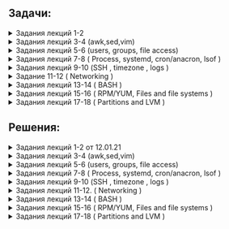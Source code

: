 ## Задачи:

 <details><summary>  Задания лекций 1-2  </summary>
  
  0. установить вторую ВМ с доступом только до первой ВМ.
  Все команды выполняются от имени созданного во время инсталляции пользователя (не root).
  
  1. Внутри директории /usr/share/man (хранилище встроенной документации) находятся каталоги, разбитые по секциям разделов помощи (man1, man2, man3) и по языкам (es, fr, ru).
Используя команду ls, необходимо вывести на экран все файлы, которые расположены в секционных директориях ы и содержат слово "config" в имени. Одним вызовом ls найти все файлы, содержащие слово "system" в каталогах /usr/share/man/man1 и /usr/share/man/man7
  
  2. Самостоятельно изучить команду find, предназначенную для поиска файлов/папок по заданным условиям (man find, find --help).
Найти в директории /usr/share/man все файлы, которые содержат слово "help" в имени, найти там же все файлы, имя которых начинается на "conf".
Какие действия мы можем выполнить с файлами, найденными командой find (не запуская других команд)? Приведите любой пример с комментарием.
  
  3. При помощи команд head и tail, выведите последние 2 строки файла /etc/fstab и первые 7 строк файла /etc/yum.conf
Что произойдёт, если мы запросим больше строк, чем есть в файле? Попробуйте выполнить это на примере, используя команду wc (word cound) для подсчёта количества строк в файле.
  
  4. Создайте в домашней директории файлы file_name1.md, file_name2.md и file_name3.md. Используя {}, переименуйте:
file_name1.md в file_name1.textdoc
file_name2.md в file_name2
file_name3.md в file_name3.md.latest
file_name1.textdoc в file_name1.txt
  
  5. Перейдите в директорию /mnt. Напишите как можно больше различных вариантов команды cd, с помощью которых вы можете вернуться обратно в домашнюю директорию вашего пользователя. Различные относительные пути также считаются разными вариантами.
  
  6. Создайте одной командой в домашней директории 3 папки new, in-process, processed. При этом in-process должна содержать в себе еще 3 папки tread0, tread1, tread2.
Далее создайте 100 файлов формата data[[:digit:]][[:digit:]] в папке new
Скопируйте 34 файла в tread0 и по 33 в tread1 и tread2 соответственно. Выведете содержимое каталога in-process одной командой
После этого переместите все файлы из каталогов tread в processed одной командой. Выведете содержимое каталога in-process и processed опять же одной командой
Сравните количество файлов в каталогах new и processed при помощи изученных ранее команд, если они равны удалите файлы из new
** Сравнение количества и удаление сделано при помощи условия

  7. Получить разворачивание фигурных скобок для выражения. Согласно стандартному поведению bash, стандартного для CentOS 7, скобки в приведённом ниже выражении развёрнуты не будут. Необходимо найти способ получить ожидаемый вывод.
a=1; b=3
echo file{$a..$b}
Необходимо предоставить модицицированную команду, результатом которой является следующий вывод: 
file1 file2 file3


</details>
 <details><summary>  Задания лекций 3-4 (awk,sed,vim) </summary>


 You have log file 'access.log'. It is simple apache log. Format is remote-IP - - [DATE] "method query protocol" status-code send-bytes-from-server "from-where-did-user-came" "user agent" "x-forwarded-for-header"
Sample can be downloaded from 

http://www.almhuette-raith.at/apache-log/access.log    (~650 Mb)



Awk
* What is the most frequent browser (user agent)?
* Show number of requests per month for ip 193.106.31.130 (for example: Sep 2016 - 100500 reqs, Oct 2016 - 0 reqs, Nov 2016 - 2 reqs...)
* Show total amount of data which server has provided for each unique ip (i.e. 100500 bytes for 1.2.3.4; 9001 bytes for 5.4.3.2 and so on)


Sed
* Change all user agents to "lynx"
* Masquerade all ip addresses. For example, 1.2.3.4 becomes "ip1", 3.4.5.6 becomse "ip2" and so on. Rewrite file.
Extra (*)

• Show list of unique ips, who made more then 50 requests to the same url within 10 minutes (for example too many requests to "/")

Learn vim:

   vimtutor / vimtutor ru (in your linux terminal with vim installed)
   
   http://www.vimgenius.com/
   
   https://vimvalley.com/vim-movement-speed-challenge/
   
Vim videos


   https://www.youtube.com/watch?v=aHm36-na4-4
   
   https://www.youtube.com/watch?v=XA2WjJbmmoM
   https://github.com/outragee/epam-learning/blob/main/homework.md
   https://www.youtube.com/watch?v=_NUO4JEtkDw
   
   https://www.youtube.com/watch?v=NzD2UdQl5Gc
   
   https://www.youtube.com/watch?v=5r6yzFEXajQ
   
 
 </details>

 <details><summary> Задания лекций 5-6 (users, groups, file access) </summary>
 
 Task 1: Users and groups

Используйте команды: groupadd, useradd, passwd, chage и другие.
Создайте группу sales с GID 4000 и пользователей bob, alice, eve c основной группой sales. 
Измените пользователям пароли.
Все новые аккаунты должны обязательно менять свои пароли каждый 30 дней.
Новые аккаунты группы sales должны истечь по окончанию 90 дней срока, а bob должен изменять его пароль каждые 15 дней.

Дополнительно:
Заставьте пользователей сменить пароль после первого логина.

Предварительный шаг:
Исследуйте файл /etc/login.defs.
Исследуйте, как работает команда date и как её использовать совместно с chage.



Task 2: Controlling access to files with Linux file system permissions

Используйте команды: su, mkdir, chown, chmod и другие.
Создайте трёх пользователей glen, antony, lesly.
У вас должна быть директория /home/students, где эти три пользователя могут работать совместно с файлами.
Должен быть возможен только пользовательский и групповой доступ, создание и удаление файлов в /home/students. 
Файлы, созданные в этой директории, должны автоматически присваиваться группе студентов students.

Предварительный шаг:
Исследуйте, для чего нужны файлы .bashrc и .profile.



Task3: ACL

Детективное агентство Бейкер Стрит создает коллекцию совместного доступа для хранения файлов дел, в которых члены группы bakerstreet будут иметь права на чтение и запись.
Ведущий детектив, Шерлок Холмс, решил, что члены группы scotlandyard также должны иметь возможность читать и писать в общую директорию. Тем не менее, Холмс считает, что инспектор Джонс является достаточно растерянным, и поэтому он должен иметь доступ только для чтения. 
Миссис Хадсон только начала осваивать Linux и смогла создать общую директорию и скопировать туда несколько файлов. Но сейчас время чаепития, и она попросила вас закончить работу.

Ваша задача - завершить настройку директории общего доступа. 
Директория и всё её содержимое должно принадлежать группе bakerstreet, при этом файлы должны обновляться для чтения и записи для владельца и группы (bakerstreet). У других пользователей не должно быть никаких разрешений. 
Вам также необходимо предоставить доступы на чтение и запись для группы scotlandyard, за исключением Jones, который может только читать документы.
Убедитесь, что ваша настройка применима к существующим и будущим файлам. После установки всех разрешений в директории проверьте от каждого пользователя все его возможные доступы.

Используйте команды: touch, mkdir, chgrp, chmod, getfacl, setfacl и другие. 
Создайте общую директорию /shares/cases.
Создайте группу bakerstreet с пользователями holmes, watson.
Создайте группу scotlandyard с пользователями lestrade, gregson, jones.
Задайте всем пользователям безопасные пароли.

Предварительный шаг:
От суперпользователя создайте папку /share/cases и создайте внутри 2 файла murders.txt и moriarty.txt.
 
 </details>
 
 
 <details><summary>  Задания лекций 7-8 ( Process, systemd, cron/anacron, lsof ) </summary>
 
 Processes

1. Run a sleep command three times at different intervals
2. Send a SIGSTOP signal to all of them in three different ways.
3. Check their statuses with a job command
4. Terminate one of them. (Any)
5. To other send a SIGCONT in two different ways.
6. Kill one by PID and the second one by job ID

systemd
1. Write two daemons: one should be a simple daemon and do sleep 10 after a start and then do echo 1 > /tmp/homework, the second one should be oneshot and do echo 2 > /tmp/homework without any sleep
2. Make the second depended on the first one (should start only after the first)
3. Write a timer for the second one and configure it to run on 01.01.2019 at 00:00
4. Start all daemons and timer, check their statuses, timer list and /tmp/homework
5. Stop all daemons and timer

cron/anacron
1. Create an anacron job which executes a script with echo Hello > /opt/hello and runs every 2 days
2. Create a cron job which executes the same command (will be better to create a script for this) and runs it in 1 minute after system boot.
3. Restart your virtual machine and check previous job proper execution
-----

lsof
1. Run a sleep command, redirect stdout and stderr into two different files (both of them will be empty).
2. Find with the lsof command which files this process uses, also find out where it gets stdout from.
3. List all ESTABLISHED TCP connections ONLY with lsof

 </details>
 
 <details><summary>  Задания лекций 9-10 (SSH , timezone , logs )  </summary>
 
 
 **Task 1:**
 
 
 *As a result of each point, you should provide a corresponding command.localhost - your CentOS VM running in VirtualBoxremotehost - 40.68.74.188 (public IP)webserver - 10.0.0.5 (private IP)1.1. SSH to remotehost using username and password provided to you in Slack. Logout from remotehost.*
 
  1.2. Generate new SSH key-pair on your localhost with name "hw-5" (keys should becreated in ~/.ssh folder).
  
  1.3. Set up key-based authentication, so that you can SSH to  remotehost  withoutpassword.
  
  1.4. SSH to remotehost without password. Log out from remotehost.
  
  1.5. Create SSH config file, so that you can SSH to remotehost simply running`sshremotehost` command. As a result, provide output of command`cat ~/.ssh/config`.
  
  1.6. Using command line utility (curl or telnet) verify that there are some webserverrunning on port 80 of webserver.  Notice that webserver has a private network IP, soyou can access it only from the same network (when you are on remotehost that runsin the same private network). Log out from remotehost.
  
  1.7. Using SSH setup port forwarding, so that you can reach  webserver from yourlocalhost (choose any free local port you like).
  
  1.8 Like in 1.6, but on localhost using command line utility verify that localhost andport you have specified act like webserver, returning same result as in 1.6.
  
  1.9 (*) Open webserver webpage in browser of your Host machine of VirtualBox(Windows, or Mac, or whatever else you use). You may need to setup port forwardingin settings of VirtualBox.
 
 
 
**Task 2:**

*Following tasks should be executed on your localhost as you will need root privileges*

  2.1.Imagine your localhost has been relocated to Havana. Change the time zone onthe localhost to Havana and verify the time zone has been changed properly (may bemultiple commands).
  
  2.2. Find all systemd journal messages on localhost, that were recorded in the last 50minutes and originate from a system service started with user id 81 (single command).
  
  2.3. Configure  rsyslogd  by adding  a  rule  to  the  newly created  configuration   file/etc/rsyslog.d/auth-errors.conf to log all security and authentication messages with thepriority alert and higher to the  /var/log/auth-errors file. Test the newly added logdirective with the logger command (multiple commands).
 
 </details>
 
 
 <details><summary> Задание 11-12 ( Networking )  </summary>
 
**1.** С помощью утилиты nmcli добавте второй ip адрес сетевому интерфейсу enp0s3 (или тому, который является "основным" для вашей машины):
  
   1.1 IP Адрес должен быть назначен из пула немаршрутизируемых в Интернете пулов (aka серых IP)
   
   1.2 Адрес НЕ должен принадлежать пулу адресов, который уже назначен какому-либо из интерфейсов
   
   1.3 В подсети нового адреса должно быть как можно меньше адресов (broadcast и network адрес назначать интерфейсу нельзя)
   
   1.4 перезагрузите машину, убедитесь что оба интерфейса имеет оба адреса (вы должны мочь подключиться по ssh к новому ip адресу)
   

**2.** Новый IP адрес должен "резолвиться" в "private" DNS запись, а hostname вашей машины должен быть таким же, как у ближайшей галактики к нашей Солнечной системе (ну или выберете обычное скучное имя). Продемонстрируйте результаты с помощью  одной из утилит (dig, nslookup, host)


**3.** tcpdump и веселье:

   3.1 Подключаетесь по ssh ко второму интерфейсу машины, логинетесь.
   
   3.2 В одной сессии запускаете tcpdum, в другой сессии пытаетесь получить используя любой http клиент контент страницы по адресу: example.com
   
   3.2* Получите контент страницы с помощтью telnet
   
   3.3 В полученном выводе, найдите содержимое страницы и все HTTP заголовки.
   
   3.4 tcpdump команда должна быть максимально "узконаправленная", то есть, в выводе должно быть минимум трафика, не относящегося к цели задания.
  
**4.** Найдите номер порта, на котором запущен SSH сервер на хосте: 79.134.223.227 + все открытые порты.

***5.***
   Для выполнения этого задания вы должны получить доступ на хост с адресом: 45.88.76.32.
   
   Для этого вам необходимо передать открытую часть ключа преподавателю и после подтверждения подключиться по ssh к хосту.
   
   Цель задания: вам нужно найти сообщение в icmp трафике, который поступает на этот хост 42.88.76.32.   
   
   Предоставте сообщнеие в читаемом варианте и предоставте команду которой вы пользовались чтобы прочесть это сообщение. 
   
   Подсказка: вам доступен tcpdump (/usr/sbin/tcpdump) на хосте.
 
 
 </details>

 <details><summary>  Задания лекций 13-14 ( BASH )  </summary>

## Bash:
0. All scripts should be ran in debug mode.

1. Find a sum of all running process' PIDs.

2. A lucky number is one whose individual digits add up to 7, in successive additions. For example, 62431 is a lucky number (6 + 2 + 4 + 3 + 1 = 16, 1 + 6 = 7). Find all the lucky numbers between 1000 and 10000.

3. Write a script that takes a list of words (or even phrases) as an arguments. Script should ask a user to write something to stdin until user won't provide one of argument phrases.

example:
```
my_script.sh watermelon lemon apple
Enter my favourite word or phrase:
potato
No, it's not what I want!
Enter my favourite word or phrase:
cat
No, it's not what I want!
apple
Yes, this is my favourite word! Thank you, bye!
```

4. As bash doesn't have any syntax standardisation a lot of bash users develop scripts that make further readers very unhappy. Also, these guys often over engineers such scripts. This is an example of this script. Please analyse a script and try to make it as readable and functional as possible from your sense of beauty.
```
export SUM=0; for f in $(find src -name "*.java");
do export SUM=$(($SUM + $(wc -l $f | awk '{ print $1 }'))); done; echo $SUM
```

5. `stat` command shows when a particular file was accessed. Unfortunately, it can't show who it was. 
As a first step, you should study a Shell Variables section of man bash, enable an unlimited history size and time stamping of command execution.
As a second step*, provide a script that will get list of files as arguments, it should find a user who have last accessed each file and print a line in the following fashion `<filename> <user> <time>` and color it red if file was not just accessed but also modified.
__Note:__ this task is not about the development of an audit tool but about some play with bash. %)

\* Second step of a task may be treated as difficult and is optional

## RegExp:

To play:
https://alf.nu/RegexGolf
https://regexcrossword.com 

1. Stacktraces of JVM languages looks the following way:
```
	Caused by: org.apache.thrift.transport.TTransportException
	at org.apache.thrift.transport.TIOStreamTransport.read(TIOStreamTransport.java:132)
	at org.apache.thrift.transport.TTransport.readAll(TTransport.java:86)
	at org.apache.thrift.transport.TSaslTransport.receiveSaslMessage(TSaslTransport.java:178)
	at org.apache.thrift.transport.TSaslTransport.open(TSaslTransport.java:305)
	at org.apache.thrift.transport.TSaslClientTransport.open(TSaslClientTransport.java:37)
	at com.cloudera.hivecommon.api.HiveServer2ClientFactory.createTransport(Unknown Source)
	at com.cloudera.hivecommon.api.HiveServer2ClientFactory.createClient(Unknown Source)
	at com.cloudera.hivecommon.core.HiveJDBCCommonConnection.establishConnection(Unknown Source)
	at com.cloudera.impala.core.ImpalaJDBCConnection.establishConnection(Unknown Source)
	at com.cloudera.jdbc.core.LoginTimeoutConnection.connect(Unknown Source)
	at com.cloudera.jdbc.common.BaseConnectionFactory.doConnect(Unknown Source)
	at com.cloudera.jdbc.common.AbstractDriver.connect(Unknown Source)
	at org.apache.commons.dbcp2.DriverConnectionFactory.createConnection(DriverConnectionFactory.java:55)
	at org.apache.commons.dbcp2.PoolableConnectionFactory.makeObject(PoolableConnectionFactory.java:355)
	at org.apache.commons.dbcp2.BasicDataSource.validateConnectionFactory(BasicDataSource.java:115)
	at org.apache.commons.dbcp2.BasicDataSource.createPoolableConnectionFactory(BasicDataSource.java:665)
	at org.apache.commons.dbcp2.BasicDataSource.createDataSource(BasicDataSource.java:544)
	at org.apache.commons.dbcp2.BasicDataSource.getConnection(BasicDataSource.java:753)
	at org.apache.commons.dbutils.AbstractQueryRunner.prepareConnection(AbstractQueryRunner.java:319)
	at org.apache.commons.dbutils.QueryRunner.query(QueryRunner.java:345)
	at com.blah.nbs.validation.util.client.sql.AbstractSqlClient.lambda$executeQuery$0(AbstractSqlClient.java:55)
	at com.machinezoo.noexception.CheckedExceptionHandler$CheckedFunction.apply(CheckedExceptionHandler.java:723)
	at com.blah.nbs.validation.util.client.sql.AbstractSqlClient.lambda$executeSql$2(AbstractSqlClient.java:71)
	at java.util.concurrent.FutureTask.run(FutureTask.java:266)
	at java.util.concurrent.ThreadPoolExecutor.runWorker(ThreadPoolExecutor.java:1149)
	at java.util.concurrent.ThreadPoolExecutor$Worker.run(ThreadPoolExecutor.java:624)
	at java.lang.Thread.run(Thread.java:748)
```
1. Write a sed one-liner that will show stack traces lines in the following fashion:
```
You have a problem with entity org.apache.hadoop.fs.FileSystem$Cache.getInternal! You can find more info about it in file FileSystem.java at line 2703. This file is written on java.
```
2. Write a RegEx that validates entries under `/etc/passwd`.

3. \* (just if you're very interested :)). Write a RegEx that will validate URI: https://en.wikipedia.org/wiki/Uniform_Resource_Identifier
  </details>
 
 <details><summary>  Задания лекций 15-16 ( RPM/YUM, Files and file systems )  </summary>

task1:
	
	- Подключить репозиторий docker community edition
	- Установить docker-ce версии 19.03.14
	- Убедиться, что установлена нужная версия
	- Обновить docker-ce до последней версии
	- Вывести список последних операций yum
	- Вывести полную информацию об установленном ранее пакете
	- Удалить docker-ce

Task2:

	- Переместить mlocate.db в новое место
	- Создать новый файл file_task16.txt с любым содержанием и добавить информацию о нём в новый mlocate.db
	- Найти файл file_task16.txt через locate и вывести его содержимое на экран (без явного указания полного пути к файлу)
	- Создать хардлинк на file_task16.txt, назвать его file_task16_hard.txt
	- Внести любые изменения в file_task16.txt
	- Удалить file_task16.txt
	- Вывести на экран file_task16_hard.txt, убедиться, что в нём отражены изменения
	* Создать именованный пайп pipe01
	  В первом терминале запустить считывание с pipe01 (любым способом, можно перечислить несколько)
	  Создать софтлинк на пайп, назвать его pipe01-s
	  Во втором терминале отправить в pipe01-s данные (любым способом, можно перечислить несколько)
	  Убедиться, что данные были считаны первым терминалом
	  # mkfifo
	** Сделать то же самое, используя файл Unix socket (подсказка: используйте пакеты netcat и socat)
 </details>

<details><summary>  Задания лекций 17-18 ( Partitions and LVM )  </summary>

	1. Imagine you was asked to add new partition to your host for backup purposes. To simulate appearance of new physical disk in your server, please create new disk in Virtual Box (5 GB) and attach it to your virtual machine.
	Also imagine your system started experiencing RAM leak in one of the applications, thus while developers try to debug and fix it, you need to mitigate OutOfMemory errors; you will do it by adding some swap space.
	/dev/sdc - 5GB disk, that you just attached to the VM (in your case it may appear as /dev/sdb, /dev/sdc or other, it doesn't matter)
	1.1. Create a 2GB   !!! GPT !!!   partition on /dev/sdc of type "Linux filesystem" (means all the following partitions created in the following steps on /dev/sdc will be GPT as well)
	1.2. Create a 512MB partition on /dev/sdc of type "Linux swap"
	1.3. Format the 2GB partition with an XFS file system
	1.4. Initialize 512MB partition as swap space
	1.5. Configure the newly created XFS file system to persistently mount at /backup
	1.6. Configure the newly created swap space to be enabled at boot
	1.7. Reboot your host and verify that /dev/sdc1 is mounted at /backup and that your swap partition  (/dev/sdc2) is enabled

	2. LVM. Imagine you're running out of space on your root device. As we found out during the lesson default CentOS installation should already have LVM, means you can easily extend size of your root device. So what are you waiting for? Just do it!
	2.1. Create 2GB partition on /dev/sdc of type "Linux LVM"
	2.2. Initialize the partition as a physical volume (PV)
	2.3. Extend the volume group (VG) of your root device using your newly created PV
	2.4. Extend your root logical volume (LV) by 1GB, leaving other 1GB unassigned
	2.5. Check current disk space usage of your root device
	2.6. Extend your root device filesystem to be able to use additional free space of root LV
	2.7. Verify that after reboot your root device is still 1GB bigger than at 2.5.
	
</details>

## Решения:
 
 <details><summary> Задания лекций 1-2 от 12.01.21 </summary>

 
 
 <details><summary> # 0.  </summary>
 
 
 
  Для начала создадим 2 виртуальные машины используя vitrualbox gui, в моем случае это Centos1 и Centos2 . 
  Имена пользователей аналогичны.
  
  В настройках виртуальных машин в virtualbox:
  
  У Centos1 установим 2 адаптера сети (bridge и internal network) - эта машина будет иметь доступ куда угодно, зададим второму адаптеру (internal network) имя сети "lan".
 
 Для второй машины будем использовать только 1 адаптер (internal network) ,аналогично 1ой , зададим имя сети "lan".

  После загрузки виртуальных машин зайдем на них , указав логин и пароль от соответствующей машины.
  Убедимся что наши сетевые интерфейсы доступны, выполним команду: 
  
  `ip a` .
  
  Следующий пункт. На каждой машине для интерфейса (internal network) отключим DHCP, настроим статический ip, укажем DNS, маску подсети , шлюз по-умолчанию.
  
  Для этого перейдем в директорию :
  
  `cd /etc/sysconfig/network-scripts`  
  
  С помощью редактора Vi отредактируем файл нужного нам интерфейса (в моем случае это enp0s3 и enp0s8):
  
  centos1:
  
  `sudo vi  ifcfg-enp0s3` .
  
  centos2:
  
  `sudo vi  ifcfg-enp0s8` .
  
  Редактируем строки: 

    BOOTPROTO	с dhcp на none
    DNS1	указажем dns сервер
    IPADDR0	настроим статический ip адрес
    PREFIX0	указажем маску подсети
    GATEWAY0 настроим шлюз по-умолчанию
  
  В итоге получим примерно такой вид файлов.
  
  Centos1:
  
   ![alt][logo]

[logo]:  https://github.com/outragee/epam-learning/blob/main/pics/centos1_networksetup.png "centos1"


  Centos2:
  
   ![centos2][logo2]
   
[logo2]: https://github.com/outragee/epam-learning/blob/main/pics/centos2_networksetups.png "centos2"


  Перезапустим службу сети на каждой из машин выполнив команду:

  `sudo systemctl restart network` .
  
  Теперь проверим что сетевые протоколы изменили свои настройки , а заодно попробуем попинговать одну машину на другую и попробуем кинуть ssh.
  Выполним следующие команды:
  
  `ip a` #проверим статус сетевых интерфейсов. 
  
  `ping 192.168.100.13`#Из centos2  или `ping 192.168.100.14` #из Centos1.
  
  `ssh 192.168.100.13` #для centos2 .14 ,соответственно.
  
  
  Вывод терминалов:
  
  centos2:
  
  ![out2][logo3]

[logo3]: https://github.com/outragee/epam-learning/blob/main/pics/centos2_allnetworks%2Bping.png "centos2"

  centos1:
  
  ![out3][logo4]

[logo4]: https://github.com/outragee/epam-learning/blob/main/pics/centos1_allnetworks%2Bping.png "centos1"

</details>



<details><summary> # 1.  </summary>

Для того ,чтобы найти все файлы содержащие "config" в имени ,в директории /usr/share/man ,включая поддиректории выполним команду ls ,совместно с пайплайном и командой grep. 

`ls /usr/share/man -a -R | grep config`

Где ls  - list директории, -а  - показать все файлы и директории,включаяя скрытые , -R -рекурсивно (все вложения) , | - пайплайн (конвеер ,передаст вывод комманды ls команде grep ) , grep -утилита коммандной строки,с помощью которой мы будем искать необходимые нам данные.

Вывод терминала:

 ![out4][logo5]

[logo5]: https://github.com/outragee/epam-learning/blob/main/pics/1lsconfig.png "ls+grep"  


Теперь мы одним вызовом ls найдем все файлы, содержащие слово "system" в каталогах /usr/share/man/man1 и /usr/share/man/man7
Для этого мы перечислим директории , лист которых будем производить и по аналогии выше - выполним grep слова system.

Вывод терминала:

![out5][logo6]

[logo6]: https://github.com/outragee/epam-learning/blob/main/pics/1systemgrep.png "ls++grep"  


</details>

<details><summary> # 2.  </summary>
 
Найдем в директории /usr/share/man все файлы, которые содержат слово "help" в имени,для этого используем команду:


`find /usr/share/man -iname "*help*"`


Найдем там же все файлы, имя которых начинается на "conf". Выполнив:


`find /usr/share/man -iname "conf*"`


Какие действия мы можем выполнить с файлами, найденными командой find (не запуская других команд)? Приведите любой пример с комментарием.
 
 
 
![out6][logo7]

[logo7]:  https://github.com/outragee/epam-learning/blob/main/pics/find.png "find"
 
Команда find очень обширна, кроме того ,можно использовать ее в связке с командой grep , что расширит и утончит поиск. Также ,для работы с найденными файлами мы можем использовать опцию -exec к примеру найдем как и выше вайлы ,где есть слово help и скопируем эти файлы в /home/centos1/test/ добавив им расширение .done :

`find . /usr/share/man -name '*help*' \-execdir cp {} /home/centos1/test/{}.done \;`

Вывод:

![out7][logo8]

[logo8]:  https://github.com/outragee/epam-learning/blob/main/pics/find-exec.png "find + exec"

По сути ,опция exec предоставляет очень обширные возможности для работы с файлами. Такие как- удаление,перемещение,изменение прав, использование bash - скрипта и другое.

 </details>

 <details><summary>  # 3. </summary>
 
  head и tail представлены 1ой командой,чтобы не делать 2 скрина.

![out8][logo9]

[logo9]: https://github.com/outragee/epam-learning/blob/main/pics/head%26tail.png "head&tail"


Если мы запросим больше строк,чем имеет файл,то head выдаст все те,что имеются и прекратит работу.

![out9][logo10]

[logo10]: https://github.com/outragee/epam-learning/blob/main/pics/wc%2Bheadmore.png "head more than file have"

  </details>
 
  <details><summary>  # 4. </summary>
 
![out10][logo11]

[logo11]: https://github.com/outragee/epam-learning/blob/main/pics/touchfiles.png "touch 1..3"

переименовывать файлы будем командой mv , хотя можно установить и rename :

    :~/test$ mv file_name1.md file_name1.textdoc
    :~/test$ mv file_name2.md file_name2
    :~/test$ mv file_name3.md  file_name3.md.latest
    :~/test$ mv file_name1.textdoc file_name1.txt

  </details>
 
 
  <details><summary>  # 5. </summary>
 
![out11][logo12]

[logo12]: https://github.com/outragee/epam-learning/blob/main/pics/cd.png "cd"

  </details>


  <details><summary>  # 6. </summary>
 
 Создаем директории, заодно перейдем в директорию new:
 
 `mkdir -p /home/outragee/epam-learning/{new,processed} /home/outragee/epam-learning/in-process/{tread0,tread1,tread2} && cd /home/outragee/epam-learning/new/`
 
 
 Создадим 100 файлов в директории, поскольку директория new/ текущая то:
 
 
 `touch /home/outragee/epam-learning/new/data{00..99}`
 
 
 Скопируем файлы в директории tread{0..2}/ :
 
 `cp /home/outragee/epam-learning/new/data{00..33} /home/outragee/epam-learning/in-process/tread0 & cp data{34..67} /home/outragee/epam-learning/in-process/tread1 & cp data{68..99} /home/outragee/epam-learning/in-process/tread2`

 
 Выведем содержимое каталога in-process:
 
 `ls -R /home/outragee/epam-learning/in-process/`
 
 
 Переместим файлы :
 
 
 `mv /home/outragee/epam-learning/in-process/tread{0..2}/* /home/outragee/epam-learning/processed/`
 
 
 Выведем содержимое каталога in-process и processed одной командой:
 
 
 `ls -a -R /home/outragee/epam-learning/in-process/ /home/outragee/epam-learning/processed/`
 
 
 Сравним количество файлов в каталогах new и processed , если они равны удалим файлы из new . Сравнение количества и удаление сделано при помощи условия того, что команда diff -q вернет нам 0 :
 
    if [ "$DIFF -q new/ processed/" != "0" ] ; then rm -r /home/outragee/epam-learning/new/* ; fi



![out13][logo14]

[logo14]: https://github.com/outragee/epam-learning/blob/main/pics/6full.png "full"

</details>

<details><summary>  # 7. </summary>


Для выполнения этого задания будем использовать цикл for в связке с коммандой seq (seq - это генератор чисел) .
Зададим переменные а=1 , b=3 , x=file . используем структуру цикла для каждой итерации генератора seq (который ограничен у нас переменными a=1 и b=3 эхо будет выводить в одной строке значение переменной x(file) и число, генерируемое seq . -n укажет echo вывод в одну строку. :


    a=1; b=3 ; x="file" ; for i in `seq  $a  $b `; do  echo -n  "$x $i "; done
    

![out12][logo13]

[logo13]: https://github.com/outragee/epam-learning/blob/main/pics/generation%20and%20for%20cycle.png "cycle_generation"


 </details>
 </details>









 <details><summary>  Задания лекций 3-4 (awk,sed,vim) </summary>
 
 <details><summary> AWK </summary>
 
 Чтобы узнать какой браузер чаще всего использовался будем считать повторы в столбце `$12` :
  
  
  `awk '{if (count [$ 12] ++ >= max) max = count [$ 12]} END {for (i in count) if (max == count [i]) print i, count [i]}' /home/outragee/epam/epam-learning/access.log `
  
 
 
    outragee@outragee-X220:~$ awk '{if (count [$ 12] ++ >= max) max = count [$ 12]} END {for (i in count) if (max == count [i]) print i, count [i]}' /home/outragee/epam/epam-learning/access.log 
    "Mozilla/4.0 43164

 
 
 Для поиска количества запросов от адреса ,необходимо задать условие с адресом в `$1` ,а так-же искомый месяц в `$4`.
 
 
 `awk  '  { if (($1 == "193.106.31.130") && (  $4 ~ "Dec" ))   print  "Dec count is:"count++ } ' access.log  | tail -1`
 
 
 
    outragee@outragee-X220:~/epam/epam-learning$ awk  '  { if (($1 == "193.106.31.130") && (  $4 ~ "Dec" ))   print  "Dec count is:"count++ } ' access.log  | tail -1
    Dec count is:10290
    awk  '  { if (($1 == "193.106.31.130") && (  $4 ~ "Jan" ))   print  "Jan count is:"count++ } ' access.log  | tail -1
    Jan count is:32378

 
 </details>
 
 <details><summary> SED </summary>
 
 Переименуем все агенты в Lynx. Мы знаем что в столбце 12 у нас находятся данные о пользовательских браузерах. Свяжем выбор по столбцу AWK и Sed:
 
 
    outragee@outragee-X220:~/epam/learning$ awk ' {print $12}' access.log | sed '/^"/c Lynx '   | head

    Lynx 
    Lynx 
    Lynx 
    Lynx 
    Lynx 
    Lynx 
    Lynx 
    Lynx 
    Lynx 
 Если в итоге мы хотим сохранить результат в файл то :
 
 `outragee@outragee-X220:~/epam/learning$ awk ' {print $12}' access.log | sed 's/^"/c Lynx /w output'  access.new`
 
 

 </details>
 </details>
 
 <details><summary>  Задания лекций 5-6 (users, groups, file access) </summary>

 

 <details><summary> TASK 1  </summary>



Заранее отредактируем файл /etc/login.defs .
изменим длительность действия пароля на 30 дней.


     PASS_MAX_DAYS 30


Создадим группу " sales " и присвоим ей GID 4000. 


`sudo groupadd -g 4000 sales`


Теперь создадим пользователей bob,alice,eve и обозначим группу sales как основную для них ,а так-же ограничим время существования аккаунтов до 90 дней.


`sudo useradd -g 4000 -e $(date -d "90 days" "+%Y-%m-%d") bob`

`sudo useradd -g 4000 -e $(date -d "90 days" "+%Y-%m-%d") alice`

`sudo useradd -g 4000 -e $(date -d "90 days" "+%Y-%m-%d") eve`


Зададим пароли пользователям и укажем длительность действия пароля,а так-же заставим их сразу поменять пароль, указав -n=1 .



`sudo passwd -n 1 -w 3 -x 30 bob`


`sudo passwd -n 1 -w 3 -x 30 alice`


`sudo passwd -n 1 -w 3 -x 30 eve`



Изменим срок действия пароля у пользователя bob. 


`sudo chage -M 15 bob`



</details>
 
  
 <details><summary> TASK 2 </summary>


Создадим группу students :


`sudo groupadd -g 1000 students`



Создадим 3х пользователей glen, antony, lesly добавим их в группу students.


`sudo useradd -g 1000 -e $(date -d "90 days" "+%Y-%m-%d") glen`


`sudo useradd -g 1000 -e $(date -d "90 days" "+%Y-%m-%d") antony`


`sudo useradd -g 1000 -e $(date -d "90 days" "+%Y-%m-%d") lesly`



Создадим директорию  /home/students :


`sudo mkdir /home/students `


Зайдем в директорию /home/students:

`cd /home/students`

Присвоим все файлы рекурсивно в директории /home/students группе students:


`sudo chown -R :students *`



Изменим права у директориии разрешим все владельцу и группе:



`sudo chmod -r ug+rwx /home/students`


Изменим права у директории, запретим всем остальным какие либо действия с директорией :


`sudo chmod o-rwx /home/students `



 </details>
 
 <details><summary> TASK 3 </summary>



Создадим общую директорию и файлы в ней.


`sudo mkdir /share/cases`


`touch murders.txt moriarty.txt`


Создадим 2 группы bakerstreet , scotlandyard:


`sudo groupadd -g 2000 bakerstreet`


`sudo groupadd -g 3000 scotlandyard`


Создадим пользователей holmes,watson,lestrade,gregson,jones :
 

`sudo useradd -g 2000 holmes`


`sudo useradd -g 2000 watson`


`sudo useradd -g 3000 lestrade`


`sudo useradd -g 3000 gregson`


`sudo useradd -g 3000 jones`



Создадим пароли пользователям:


`sudo passwd -n 15 -w 3 -x 30 holmes`

`sudo passwd -n 15 -w 3 -x 30 watson`

`sudo passwd -n 15 -w 3 -x 30 lestrade`

`sudo passwd -n 15 -w 3 -x 30 gregson`

`sudo passwd -n 15 -w 3 -x 30 jones`



Изменим владельца у общей директории :


`cd /share/cases && sudo chown -R :bakerstreet *`



Настроим права директории:


`sudo chmod -r ug+rw /share/cases`


`sudo chmod -r o-rwx /share/cases`


`sudo setfacl -m g:scotlandyard:rw /share/cases`



Дадим маску пользователю jones:


`sudo setfacl -m u:jones:r /share/cases`


 </details>
 </details>
 
 <details><summary>  Задания лекций 7-8 ( Process, systemd, cron/anacron, lsof ) </summary>
 
 <details><summary> Process </summary>
 
 
 Запустим команду sleep с 3мя разными интервалами времени 5 секунд,1 минута,15 секунд. пускай выводит список директории с ожиданием :
 
 `ls -a && sleep 5 && ls -a && sleep 15 && ls -a && sleep 1m`
 
 
 
 
 
Три варианта отправки сигнала SIGSTOP:
 
 
 
При помощи сочетаний клавиш ,в текущем выполняемом задании нажать `CTRL+C` , `CTRL+Z`. 

При помощи команды `kill` с указанием PID процесса и номера сигнала (у SIGSTOP это 17,19,23) (для SIGKILL 9) :

`kill -17 2500`  - остановит процесс с PID 2500 
        
при помощи команды killall (аналогична kill ,но указывается имя процесса ,а не PID):

`killall -19 chromium`





Запустим процесс и переместим в бэкграунд :

`sleep 10m && echo done` CTRL+C

`bg`

Запустим процесс top , а затем остановим его :

`top`

`killall -19 top`

Проверим статус выполнив `jobs -l` : 

       outragee@outragee-X220:~$ jobs -l
       [1]+ 93456 Stopped (signal)        top
       [2]- 95868 Running                 sleep 10m &

Выполним команду `fg` (если джоб больше одной ,то можно испльзовать совместно с %# `fg % #job id` , пошлет сигнал SIGCONT:


`FG` это вернет нам остановленный процесс `top` .


Для передачи сигнала SIGCONT выполним:


`kill -SIGCONT 96456`


Убьем один процесс по PID и по Job ID, для этого опять вызовим листинг `job -l` :

          
          outragee@outragee-X220:~$ jobs -l
          [1]+ 93456 Stopped (signal)        top


Чтобы убить по ID выполним команду  `kill -9 93456`  чтобы убить по job ID выполним  `kill -9 %1`


 </details>
 <details><summary> Systemd </summary>
 Для начала напишем 2 скрипта , 1ый будет выдавать текущую дату , писать что демон запушен в это время и затем уходить в sleep , по завершению sleep отправлять 1 в файл(лог) . Второй демон будет совсем простой , он напишет дату, когда он будет выполнен и отправит 2 в файл(лог). Укажем,что демон 2 и таймер запускаются после сервиса daemon1 . Напишем таймер и зададим ему дату срабатывания.
 
*Daemon 1*:
 
        #!/bin/bash

        #print 
        echo "daemon 2 started at:"

        # start time
        date +"%H:%M:%S"

        # sleep for 10sec
        sleep 10

        # do echo like log file
        echo 1 > /tmp/homework


*Daemon 2*:
        

        #!/bin/bash


        #print 
        echo "daemon 2 oneshoted at:"

        # start time
        date +"%H:%M:%S"

        echo 2 > /tmp/homework


*Unit file daemon 1* :
         
       [Unit]
       Description=daemon 1 unit
       After=network.target

       [Service]
       Type=simple
       PIDFile=/home/outragee/epam/epam-learning/daemon1.pid
       WorkingDirectory=/home/outragee/epam/epam-learning

       User=outragee
       Group=outragee

       OOMScoreAdjust=-100

       ExecStart=/usr/sbin/d1.sh   
       ExecStop=/bin/kill -15 $MAINPID 
       TimeoutSec=300

       [Install]
       WantedBy=multi-user.target 


*Unit file daemon 2* :

      
       [Unit]
       Description=daemon 2 unit
       After=daemon1.service
       Require=daemon1.service
       
       [Service]
       Type=oneshot
       ExecStart=/usr/sbin/d2.sh
       RemainAfterExit=yes
       
       User=outragee
       Group=outragee

       [Install]
       WantedBy=multi-user.target
       

*Timer* :
       
       
       [Unit]
       Description= Timer for daemon2
       After=daemon1.service

       [Timer]
       OnCalendar=2019-01-01

       [Install]
       WantedBy=timers.target

 
 Поместим юнит файлы в директорию `/etc/systemd/system` и изменим права у файлов:
 
 
 `sudo chmod 755 daemon1.service daemon2.service daemon2.timer` 
 
 
 Теперь запустим наших демонов и убедимся что все работает как должно:



![out14][logo15]


[logo15]: https://github.com/outragee/epam-learning/blob/main/pics/status.png "daemon status check"



Посмотрим вывод файла `/tmp/homework`:
        
        
        outragee@outragee-X220:/tmp$ cat /tmp/homework 
        1


 </details>
 
 <details><summary> Cron/anacron </summary> 
 
 **1.** Создадим джобу,которая будет выполнять запуск нашего скрипта. В центос есть таблица `/etc/anacrontab` аналогичная таблице crontab. Зайдем  и создадим в ней задание:
 
 `sudo vim \etc\anacrontab`
 
    # /etc/anacrontab: configuration file for anacron

    # See anacron(8) and anacrontab(5) for details.

    SHELL=/bin/sh
    PATH=/sbin:/bin:/usr/sbin:/usr/bin
    MAILTO=root
    # the maximal random delay added to the base delay of the jobs
    RANDOM_DELAY=45
    # the jobs will be started during the following hours only
    START_HOURS_RANGE=3-22

    #period in days   delay in minutes   job-identifier   command
    1       5       cron.daily              nice run-parts /etc/cron.daily
    7       25      cron.weekly             nice run-parts /etc/cron.weekly
    2       1       cron.every2days         nice run-parts /etc/cron.every2days
    @monthly 45     cron.monthly            nice run-parts /etc/cron.monthly
 
 Теперь создадим директорию `/etc/cron.every2days/` и файл `echosender.sh` :
 
 `sudo vim /etc/cron.every2days/echosender.sh`
 
 И отредактируем его:

 
    #!/bin/bash
    echo "Hello" > /opt/hello

 В завершении ,проверим имеются ли ошибки если вывод пуст,то их нет:
 
 `anacron -T`
 
 **2.**
 Для начала создадим резервную копию имеющегося файла crontab , просто скопировав его и добавив .bak. Затем запишем новое задание :
 
 `crontab -e`
 
 `@reboot sleep 60 && /etc/cron.every2days/echosender.sh`

 
 </details>
 

 <details><summary> Lsof </summary> 
 
 **1.**
 
 `sleep 2m  2>stderr.log 1>stdout.log`
 
 **2.**
 
    
    outragee@outragee-X220:~$ lsof /home/outragee/stdout.log 
    COMMAND   PID     USER   FD   TYPE DEVICE SIZE/OFF    NODE NAME
    sleep   11106 outragee    1w   REG    8,2        0 4198453 /home/outragee/stdout.log
    outragee@outragee-X220:~$ lsof /home/outragee/stderr.log 
    COMMAND   PID     USER   FD   TYPE DEVICE SIZE/OFF    NODE NAME
    sleep   11106 outragee    2w   REG    8,2        0 4198449 /home/outragee/stderr.log

 
 
 **3.**
 
 Для выполнения этого заданя , укажем флаги -ipv4 -ipv6 и tcp ip:
 
 `lsof -a -i4 -i6 -itcp`
 
    outragee@outragee-X220:~$ lsof -a -i4 -i6 -itcp
    COMMAND    PID     USER   FD   TYPE DEVICE SIZE/OFF NODE NAME
    ignition- 2974 outragee    6u  IPv4  46010      0t0  TCP localhost:32000->localhost:31000 (ESTABLISHED)
    java      3092 outragee    4u  IPv4  48012      0t0  TCP localhost:32000 (LISTEN)
    java      3092 outragee   93u  IPv6  46007      0t0  TCP localhost:31000->localhost:32000 (ESTABLISHED)
    java      3092 outragee   99u  IPv6  51220      0t0  TCP *:omniorb (LISTEN)
    chrome    8422 outragee   29u  IPv4  71186      0t0  TCP outragee-X220:48522->lb-140-82-112-25-iad.github.com:https (ESTABLISHED)
    chrome    8422 outragee   30u  IPv4  72164      0t0  TCP outragee-X220:49548->220.165.107.34.bc.googleusercontent.com:https (ESTABLISHED)
    chrome    8422 outragee   60u  IPv4  62841      0t0  TCP outragee-X220:41384->lh-in-f188.1e100.net:5228 (ESTABLISHED)
    chrome    8422 outragee   62u  IPv4  72183      0t0  TCP outragee-X220:58694->151.101.84.193:https (ESTABLISHED)
    chrome    8422 outragee   65u  IPv4  71376      0t0  TCP outragee-X220:35202->151.101.65.69:https (ESTABLISHED)
    chrome    8422 outragee   68u  IPv4  72184      0t0  TCP outragee-X220:33874->192.0.73.2:https (ESTABLISHED)
    chrome    8422 outragee   76u  IPv4  70410      0t0  TCP outragee-X220:35212->151.101.65.69:https (ESTABLISHED)
    chrome    8422 outragee   77u  IPv4  70889      0t0  TCP outragee-X220:35700->104.244.42.136:https (ESTABLISHED)

 

 
 </details>
 </details>

 
 
 
 <details><summary> Задания лекций 9-10 (SSH , timezone , logs ) </summary> 
 
 <details><summary>  SSH </summary> 
Зайдем на хост и выйдем:

    outragee@outragee-X220:~$ ssh Ivan_Rigalin@40.68.74.188 
    The authenticity of host '40.68.74.188 (40.68.74.188)' can't be established.
    ECDSA key fingerprint is SHA256:4r72O0/zt+DU9bsD85l3ZeMMYDlDRTv9h4KWBMoekKY.
    Are you sure you want to continue connecting (yes/no/[fingerprint])? yes
    Warning: Permanently added '40.68.74.188' (ECDSA) to the list of known hosts.
    Password: 
    Password: 
    Last failed login: Mon Feb  1 07:26:00 UTC 2021 from 176.59.97.147 on ssh:notty
    There was 1 failed login attempt since the last successful login.
    [Ivan_Rigalin@vm-one ~]$ 
    [Ivan_Rigalin@vm-one home]$ logout
    Connection to 40.68.74.188 closed.



Отредактируем файл конфига:
    
    Host epam
        Hostname 40.68.74.188
        User Ivan_Rigalin
        port 22
        IdentityFile ~/.ssh/hw-5


        
Создадим новую пару ключей, старые предварительно лучше бы копирнуть.

    outragee@outragee-X220:~/.ssh$ ssh-keygen 
    Generating public/private rsa key pair.
    Enter file in which to save the key (/home/outragee/.ssh/id_rsa): hw-5
    Enter passphrase (empty for no passphrase): 
    Enter same passphrase again: 
    Your identification has been saved in hw-5
    Your public key has been saved in hw-5.pub
    The key fingerprint is:
    SHA256:mtHGI7uwYObQz2ghM1BOc7zjFeN1hUD4X7vEtSVa6Do outragee@outragee-X220
    The key's randomart image is:
    +---[RSA 3072]----+
    |   .   oo. o.    |
    |  + o + . o      |
    | + o o = .   .   |
    |. . o oo.   o + .|
    |.  . oo S. + = + |
    |+.. .  B .. * .  |
    |.+=.. +    o .   |
    | =.= o .  E .    |
    | .o + .    .     |
    +----[SHA256]-----+
    outragee@outragee-X220:~/.ssh$ ls
    config  hw-5  hw-5.pub  id_rsa  id_rsa.bak  id_rsa.pub  id_rsa.pub.bak  known_hosts



Зальем ключ на сервер , проверим ,работает ли вход без пароля :

    outragee@outragee-X220:~/.ssh$ ssh-copy-id -i ~/.ssh/hw-5 Ivan_Rigalin@40.68.74.188
    /usr/bin/ssh-copy-id: INFO: Source of key(s) to be installed: "/home/outragee/.ssh/hw-5.pub"
    /usr/bin/ssh-copy-id: INFO: attempting to log in with the new key(s), to filter out any that are already installed
    /usr/bin/ssh-copy-id: INFO: 1 key(s) remain to be installed -- if you are prompted now it is to install the new keys
    Password: 

    Number of key(s) added: 1

    Now try logging into the machine, with:   "ssh 'Ivan_Rigalin@40.68.74.188'"
    and check to make sure that only the key(s) you wanted were added.

    outragee@outragee-X220:~/.ssh$ ssh epam   
    Last login: Mon Feb  1 07:56:13 2021 from 176.59.97.147
    [Ivan_Rigalin@vm-one ~]$ 
    [Ivan_Rigalin@vm-one ~]$ logout
    Connection to 40.68.74.188 closed.



Проверим ,есть ли сервис на 80 порту:
    
    [Ivan_Rigalin@vm-one ~]$ curl -v telnet://10.0.0.5:80
    * About to connect() to 10.0.0.5 port 80 (#0)
    *   Trying 10.0.0.5...
    * Connected to 10.0.0.5 (10.0.0.5) port 80 (#0)
    
    outragee@outragee-X220:~/.ssh$ nmap -Pn 40.68.74.188 -p 80
    Starting Nmap 7.80 ( https://nmap.org ) at 2021-02-01 11:20 MSK
    Nmap scan report for 40.68.74.188
    Host is up.

    PORT   STATE    SERVICE
    80/tcp filtered http

    Nmap done: 1 IP address (1 host up) scanned in 2.27 seconds



 Теперь пробросим порт и проверим доступность из локалки:
 
    outragee@outragee-X220:~/.ssh$ ssh -L 9999:localhost:80 Ivan_Rigalin@40.68.74.188
    Last login: Mon Feb  1 08:38:44 2021 from 176.59.97.147

    outragee@outragee-X220:~/.ssh$ curl -v telnet://localhost:9999
    
    *   Trying 127.0.0.1:9999...
    * TCP_NODELAY set
    * Connected to localhost (127.0.0.1) port 9999 (#0)


 
 Бонус :
 
 Делаем форвард до локальной машины внутри сети :
    
    ssh -L 9999:10.0.0.5:80 epam
    Last login: Mon Feb  1 08:40:14 2021 from 176.59.97.147
    [Ivan_Rigalin@vm-one ~]$ 
    
    

Теперь откроем наш браузер и напишем адрес ` http://localhost:9999/ ` :




![out15][logo16]


[logo16]: https://github.com/outragee/epam-learning/blob/main/pics/ngnx.png "nginx output"


</details>

<details><summary>  TASK 2 </summary> 

Сменим часовой пояс:

    outragee@outragee-X220:~/epam/epam-learning$ timedatectl list-timezones | grep Havana
    America/Havana
    outragee@outragee-X220:~/epam/epam-learning$ cat /etc/timezone 
    Europe/Moscow
    outragee@outragee-X220:~/epam/epam-learning$ timedatectl list-timezones | grep Havana
    America/Havana
    outragee@outragee-X220:~/epam/epam-learning$ sudo timedatectl set-timezone America/Havana 

Теперь поищем измененные журналы на локалхосте за последние 50 минут , от пользователя с id 81:

    outragee@outragee-X220:~/epam/epam-learning$ journalctl _UID=81 -u localhost --since "50 min ago"  --until "now"
    -- Logs begin at Mon 2020-10-26 07:22:23 MSK, end at Mon 2021-02-01 13:23:47 MSK. --
    -- No entries --
    
   


</details>
</details>


</details>

<details><summary> Задания лекций 11-12. ( Networking ) </summary> 
 
 <details><summary> Task#1 (nmcli + dnsmasq)  </summary> 

 
 Посмотрим какие есть интерфейсы выберем нужный нам- основной `enp0s3` :
 
    2: enp0s3: <BROADCAST,MULTICAST,UP,LOWER_UP> mtu 1500 qdisc pfifo_fast state UP group default qlen 1000
    link/ether 08:00:27:23:99:7d brd ff:ff:ff:ff:ff:ff
    inet 192.168.43.104/24 brd 192.168.43.255 scope global noprefixroute dynamic enp0s3

 Через nmcli :
 
    [centos1@centos1 ~]$ nmcli d s
    DEVICE  TYPE      STATE         CONNECTION 
    enp0s3  ethernet  connected     enp0s3     
    enp0s8  ethernet  disconnected  --         
    lo      loopback  unmanaged     --  
 
    [centos1@centos1 ~]$ nmcli c s
    NAME    UUID                                  TYPE      DEVICE 
    enp0s3  f19d5aac-d9aa-4c81-a39e-145fdca9964a  ethernet  enp0s3 
    enp0s8  b0f69025-bb04-47aa-9dd3-024488bec2bf  ethernet  --     

Теперь добавим второй ip для enp0s3:
    
    nmcli c d enp0s3   # отключаем конект
    nmcli c m enp0s3 +ipv4.addresses "10.0.0.1\30"  # добавляем второй адрес с маской 255.255.255.252 в подсети будет 2 адреса 
    nmcli c m enp0s3 +ipv4.routes "10.0.0.1\30 192.168.43.255" # роутим сеть к шлюзу 
    nmcli c m enp0s3 +ipv4.dns "192.168.43.1 8.8.8.8 8.8.4.4" # добавим днс 
    nmcli c u enp0s3 # включим коннект
    
Зададим hostname и отредактируем файл /etc/hosts :

    hostnamectl set-hostname andromeda
    sudo vi /etc/hosts
    
    #добавим адрес
    10.0.0.1    andromeda.laba andromeda
    127.0.0.1       localhost
    
Для выполнения резолва в частный днс установим Dnsmasq:
`sudo yum install dnsmasq`

Теперь настроим dnsmasq и перезапустим сервис:

`sudo vim /etc/dnsmasq.conf`


    server=8.8.8.8
    local=/localnet/
    address=/andromeda.laba/10.0.0.1
     

`sudo systemctl restart dnsmasq`


Для того, чтобы обращения к DNS шли именно на dnsmasq на том же сервере, где он сам работает, необходимо указать первой записью в /etc/resolv.conf следующую строку:

    nameserver 127.0.0.1


Выполним поиск используя nslookup: 

    [centos1@andromeda ~]$ nslookup andromeda.laba
    Server:		127.0.0.1
    Address:	127.0.0.1#53

    Name:	andromeda.laba
    Address: 10.0.0.1

</details>

<details><summary> Task#2 (tcpdump and partyhard) </summary> 
 
 Зайдем на второй адрес по ssh:
 
    outragee@outragee-X220:~$ ssh vm
    centos1@192.168.0.18's password: 
    Last login: Tue Feb  9 09:40:33 2021 from andromeda.laba
    [centos1@andromeda ~]$ ssh centos1@10.0.0.1
    centos1@10.0.0.1's password: 
    Last login: Tue Feb  9 12:46:47 2021 from 192.168.0.16
    [centos1@andromeda ~]$ 

Запустим TCPDUMP:
   
    [centos1@andromeda ~]$ sudo tcpdump  -p -t -i enp0s3 port 80 -vv
    [sudo] password for centos1: 
    tcpdump: listening on enp0s3, link-type EN10MB (Ethernet), capture size 262144 bytes

Выполним запрос :


`curl www.example.com`

Через telnet: 

   
    telnet www.example.com 80
    GET /index.html HTTP/1.1
    Host: www.example.com
    ## в конце 2 раза энтер.
 

И посмотрим снова в 1 терминал:
<details><summary> простыня TCPDUMP  </summary>
   




    IP (tos 0x10, ttl 64, id 32785, offset 0, flags [DF], proto TCP (6), length 60)
    andromeda.33468 > 93.184.216.34.http: Flags [S], cksum 0xf6c3 (incorrect -> 0x0dea), seq 1853599587, win 29200, options [mss 1460,sackOK,TS val 18034546 ecr 0,nop,wscale 7], length 0
    IP (tos 0x0, ttl 55, id 25329, offset 0, flags [none], proto TCP (6), length 60)
    93.184.216.34.http > andromeda.33468: Flags [S.], cksum 0xedb1 (correct), seq 542252167, ack 1853599588, win 65535, options [mss 1452,sackOK,TS val 672935240 ecr 18034546,nop,wscale 9], length 0
    IP (tos 0x10, ttl 64, id 32786, offset 0, flags [DF], proto TCP (6), length 52)
    andromeda.33468 > 93.184.216.34.http: Flags [.], cksum 0xf6bb (incorrect -> 0x1afa), seq 1, ack 1, win 229, options [nop,nop,TS val 18034699 ecr 672935240], length 0
    IP (tos 0x10, ttl 64, id 32787, offset 0, flags [DF], proto TCP (6), length 78)
    andromeda.33468 > 93.184.216.34.http: Flags [P.], cksum 0xf6d5 (incorrect -> 0xd3b3), seq 1:27, ack 1, win 229, options [nop,nop,TS val 18072188 ecr 672935240], length 26: HTTP, length: 26
	GET /index.html HTTP/1.1
    IP (tos 0x0, ttl 55, id 30345, offset 0, flags [none], proto TCP (6), length 52)
    93.184.216.34.http > andromeda.33468: Flags [.], cksum 0xf5ca (correct), seq 1, ack 27, win 128, options [nop,nop,TS val 672972880 ecr 18072188], length 0
    IP (tos 0x10, ttl 64, id 32788, offset 0, flags [DF], proto TCP (6), length 76)
    andromeda.33468 > 93.184.216.34.http: Flags [P.], cksum 0xf6d3 (incorrect -> 0x60d9), seq 27:51, ack 1, win 229, options [nop,nop,TS val 18085924 ecr 672972880], length 24: HTTP
    IP (tos 0x0, ttl 55, id 32383, offset 0, flags [none], proto TCP (6), length 52)
    93.184.216.34.http > andromeda.33468: Flags [.], cksum 0x8a62 (correct), seq 1, ack 51, win 128, options [nop,nop,TS val 672986616 ecr 18085924], length 0
    IP (tos 0x10, ttl 64, id 32789, offset 0, flags [DF], proto TCP (6), length 54)
    andromeda.33468 > 93.184.216.34.http: Flags [P.], cksum 0xf6bd (incorrect -> 0x7770), seq 51:53, ack 1, win 229, options [nop,nop,TS val 18087325 ecr 672986616], length 2: HTTP
    IP (tos 0x0, ttl 55, id 32534, offset 0, flags [none], proto TCP (6), length 52)
    93.184.216.34.http > andromeda.33468: Flags [.], cksum 0x7f6e (correct), seq 1, ack 53, win 128, options [nop,nop,TS val 672988017 ecr 18087325], length 0
    IP (tos 0x0, ttl 55, id 32535, offset 0, flags [none], proto TCP (6), length 1664)
    93.184.216.34.http > andromeda.33468: Flags [P.], cksum 0xfd07 (incorrect -> 0x1b4b), seq 1:1613, ack 53, win 128, options [nop,nop,TS val 672988018 ecr 18087325], length 1612: HTTP, length: 1612
	   HTTP/1.1 200 OK
	   Accept-Ranges: bytes
	   Age: 454786
	   Cache-Control: max-age=604800
	   Content-Type: text/html; charset=UTF-8
	   Date: Tue, 09 Feb 2021 18:24:36 GMT
	   Etag: "3147526947+gzip"
	   Expires: Tue, 16 Feb 2021 18:24:36 GMT
	   Last-Modified: Thu, 17 Oct 2019 07:18:26 GMT
	   Server: ECS (dcb/7F83)
	   Vary: Accept-Encoding
	   X-Cache: HIT
	   Content-Length: 1256
	
	   <!doctype html>
	   <html>
	   <head>
	       <title>Example Domain</title>
	
	       <meta charset="utf-8" />
	       <meta http-equiv="Content-type" content="text/html; charset=utf-8" />
	       <meta name="viewport" content="width=device-width, initial-scale=1" />
	       <style type="text/css">
	       body {
	           background-color: #f0f0f2;
	           margin: 0;
	           padding: 0;
	           font-family: -apple-system, system-ui, BlinkMacSystemFont, "Segoe UI", "Open Sans", "Helvetica Neue", Helvetica, Arial, sans-serif;
	        
	       }
	       div {
	           width: 600px;
	           margin: 5em auto;
	           padding: 2em;
	           background-color: #fdfdff;
	           border-radius: 0.5em;
	           box-shadow: 2px 3px 7px 2px rgba(0,0,0,0.02);
	       }
	       a:link, a:visited {
	           color: #38488f;
	           text-decoration: none;
	       }
	       @media (max-width: 700px) {
	           div {
	               margin: 0 auto;
	               width: auto;
	           }
	       }
	       </style>    
	   </head>
	
	   <body>
	   <div>
	       <h1>Example Domain</h1>
	       <p>This domain is for use in illustrative examples in documents. You may use this
	       domain in literature without prior coordination or asking for permission.</p>
	       <p><a href="https://www.iana.org/domains/example">More information...</a></p>
	   </div>
	   </body>
	   </html>
    IP (tos 0x10, ttl 64, id 32790, offset 0, flags [DF], proto TCP (6), length 52)
    andromeda.33468 > 93.184.216.34.http: Flags [.], cksum 0xf6bb (incorrect -> 0x780b), seq 53, ack 1613, win 254, options [nop,nop,TS val 18087477 ecr 672988018], length 0


</details>
</details>

<details><summary>  nmap (найти все открытые порты на удаленной машине) </summary>

Выполним сканирование всех портов ( некрасиво и медленно ):
	
	outragee@outragee-X220:~$ sudo nmap -Pn -p- 79.134.223.227
	Starting Nmap 7.80 ( https://nmap.org ) at 2021-02-16 15:18 MSK
	Nmap scan report for 79-134-223-227.obit.ru (79.134.223.227)
	Host is up (0.022s latency).
	Not shown: 65534 filtered ports
	PORT      STATE SERVICE
	60022/tcp open  unknown
	
	Nmap done: 1 IP address (1 host up) scanned in 11626.06 seconds

	

</details>


<details><summary>  TCPDUMP + ICMP on remote host 45.88.76.32 </summary>

Зайдем на хост выполнив ssh,
Посмотрим интерфейсы  найдем интересующий нас адрес:

`ip a`
	
	2: eth0: <BROADCAST,MULTICAST,UP,LOWER_UP> mtu 1500 qdisc pfifo_fast state UP group default qlen 1000


	



 От лица суперпользователя выполним tcpdump:
 
Укажем флаги : -A - сообщения в ASCII формате , -tttt human readable , -vv verbosity ,  -S - позволяет не обрабатывать абсолютные порядковые номера в относительные и -nn 	отображать IP адреса и номера портов вместо имени хостов и названия протоколов. Укажем что нас интересует icmp и только поступающий на хост dst host 45.88.76.32.

`sudo /usr/sbin/tcpdump -A -ttttnnvvS -i eth0 icmp and dst host 45.88.76.32`
 
 	2021-02-16 11:40:06.038848 IP (tos 0x0, ttl 34, id 0, offset 0, flags [none], proto ICMP (1), length 84)
    	35.180.189.228 > 45.88.76.32: ICMP echo request, id 5, seq 17194, length 64
	E..T....".=.#...-XL ...:..C*.d7.....................................................
	2021-02-16 11:40:11.163837 IP (tos 0x0, ttl 34, id 0, offset 0, flags [none], proto ICMP (1), length 84)
    	35.180.110.164 > 45.88.76.32: ICMP echo request, id 11, seq 2267, length 64
	E..T...."...#.n.-XL .........d7.....................................................
	2021-02-16 11:40:19.176687 IP (tos 0x0, ttl 34, id 0, offset 0, flags [none], proto ICMP (1), length 84)
    	35.180.169.86 > 45.88.76.32: ICMP echo request, id 17, seq 4533, length 64
	E..T....".R'#..V-XL ..w......d7..I3X................................................
	2021-02-16 11:40:19.848917 IP (tos 0x0, ttl 34, id 0, offset 0, flags [none], proto ICMP (1), length 84)
    	35.180.119.108 > 45.88.76.32: ICMP echo request, id 1, seq 5235, length 64
	E..T...."...#.wl-XL ..-....s.d7..DR.................................................
	2021-02-16 11:40:28.581583 IP (tos 0x0, ttl 34, id 0, offset 0, flags [none], proto ICMP (1), length 84)
    	15.188.77.34 > 45.88.76.32: ICMP echo request, id 30, seq 8848, length 64
	E..T...."..S..M"-XL ...H.."..d7.....................................................
	2021-02-16 11:40:34.239863 IP (tos 0x0, ttl 34, id 0, offset 0, flags [none], proto ICMP (1), length 84)
    	52.47.132.237 > 45.88.76.32: ICMP echo request, id 13, seq 6228, length 64
	E..T....".f.4/..-XL ..q....T.d7.o...................................................

 </details>


</details>
</details>

 <details><summary> Задания лекций 13-14 ( BASH )   </summary>    
 
 ##1.## Find a sum of all running process' PIDs. Объединим через пайп ps aux и awk ,авк укажем столбец с pidами .

	outragee@outragee-X220:~/epam$ ps aux | awk '{s+=$2}END{print s}'
	3943879


 </details>
 

 
 <details><summary> Задания лекций 15-16 ( RPM/YUM, Files and file systems )  </summary>
 
 <details><summary> task1 </summary>
 Установим yum-utils пакет который предоставляет yum-config-manager утилиту и добавим стабильный репозиторий.


`sudo yum install -y yum-utils`
`sudo yum-config-manager \
    --add-repo \
    https://download.docker.com/linux/centos/docker-ce.repo`
  
 
 Выполним установку нужной версии докера : 
 

`sudo yum install docker-ce-19.03.14-3.el7 docker-ce-cli-19.03.14-3.el7 containerd.io`


 Проверим версию:

	[centos1@andromeda ~]$ docker -v
	Docker version 19.03.14, build 5eb3275d40
	
	
Обновим все пакеты (хотя можно обновить только докер ) и проверим версию докера снова:
 	
	[centos1@andromeda ~]$ docker -v
	Docker version 20.10.3, build 48d30b5

Посмотрим последние операции в yum:

	[centos1@andromeda ~]$ sudo yum history 
	[sudo] password for centos1: 
	Loaded plugins: fastestmirror
	ID     | Login user               | Date and time    | Action(s)      | Altered
	-------------------------------------------------------------------------------
    	14 | centos1 <centos1>        | 2021-02-16 09:46 | I, U           |   81   
    	13 | centos1 <centos1>        | 2021-02-16 09:43 | Install        |    3   
    	12 | centos1 <centos1>        | 2021-02-16 09:41 | Erase          |    3   
    	11 | centos1 <centos1>        | 2021-02-16 09:40 | Install        |    3   
    	10 | centos1 <centos1>        | 2021-02-16 09:39 | Erase          |    4   
     	9 | centos1 <centos1>        | 2021-02-16 09:28 | Install        |   15   
     	8 | centos1 <centos1>        | 2021-02-16 09:27 | Install        |    4   
     	7 | centos1 <centos1>        | 2021-02-09 10:01 | Install        |    1   
     	6 | centos1 <centos1>        | 2021-02-09 09:47 | Install        |    2   
     	5 | centos1 <centos1>        | 2021-02-09 09:00 | Install        |   31   
     	4 | centos1 <centos1>        | 2021-02-09 08:22 | Install        |    2   
     	3 | centos1 <centos1>        | 2021-02-05 06:52 | Install        |    6   
     	2 | centos1 <centos1>        | 2021-02-05 04:13 | Install        |    1   
     	1 | System <unset>           | 2021-02-05 03:24 | Install        |  301   
	history list
	[centos1@andromeda ~]$ 


Удалим docker:


`sudo yum remove docker-ce docker-ce-cli containerd.io`

	Removed:
  	containerd.io.x86_64 0:1.4.3-3.1.el7  docker-ce.x86_64 3:20.10.3-3.el7  docker-ce-cli.x86_64 1:20.10.3-3.el7 

	Dependency Removed:
  	docker-ce-rootless-extras.x86_64 0:20.10.3-3.el7     


`sudo rm -rf /var/lib/docker`


Посмотрим сведения о пакете docker:

	[centos1@andromeda ~]$ yum info docker
	Loaded plugins: fastestmirror
	Loading mirror speeds from cached hostfile
 	* base: mirror.logol.ru
 	* extras: centos-mirror.rbc.ru
 	* updates: centos-mirror.rbc.ru
	Available Packages
	Name        : docker
	Arch        : x86_64
	Epoch       : 2
	Version     : 1.13.1
	Release     : 203.git0be3e21.el7.centos
	Size        : 18 M
	Repo        : extras/7/x86_64
	Summary     : Automates deployment of containerized applications
	URL         : https://github.com/docker/docker
	License     : ASL 2.0
	Description : Docker is an open-source engine that automates the deployment of any
        	    : application as a lightweight, portable, self-sufficient container that will
            	: run virtually anywhere.
           	 : 
            	: Docker containers can encapsulate any payload, and will run consistently on
            	: and between virtually any server. The same container that a developer builds
            	: and tests on a laptop will run at scale, in production*, on VMs, bare-metal
           	 : servers, OpenStack clusters, public instances, or combinations of the above.


 </details>
 
 <details><summary> task2 </summary>
 
 Поскольку Locate db у меня вообще не была установлена , то :
 
 
 `sudo yum install mlocate -y`
 
 
 Теперь создадим файл c содержанием:
 
 
 `vim /home/centos1/file_task16.txt`
 
 	test example locate
 
 
 Обновим данные базы данных:
 
 
 `sudo updatedb`
 
 
 Узнаем где у нас находится наш созданный файл используя locate:
 
 	
	[centos1@andromeda ~]$ locate file_task16.txt 
	/home/centos1/file_task16.txt

Создадим хардлинк:

	[centos1@andromeda ~]$ ln /home/centos1/file_task16.txt /home/centos1/file_task16_hard.txt
	[centos1@andromeda ~]$ ls
	file_task16_hard.txt  file_task16.txt  

Внесем изменения в файл:

	[centos1@andromeda ~]$ cat file_task16.txt 
	This is test example locate
	
Удалим file_task16.txt:

	[centos1@andromeda ~]$ rm file_task16.txt 
	[centos1@andromeda ~]$ ls
	file_task16_hard.txt 

Проверим что данные сохраненные в удаленном файле ранее, остались в _hard.txt :

	[centos1@andromeda ~]$ cat file_task16_hard.txt 
	This is test example locate

 </details>
 
 </details>
 
 <details><summary> Задания лекций 17-18 ( Partitions and LVM )  </summary>
 
 <details><summary> task1  </summary>
 Добавим еще 1 диск нашей виртуальной машине и проверим что мы его добавили корректно:
	
	
	[centos1@andromeda ~]$ lsblk 
	NAME            MAJ:MIN RM  SIZE RO TYPE MOUNTPOINT
	sda               8:0    0    6G  0 disk 
	├─sda1            8:1    0    1G  0 part /boot
	└─sda2            8:2    0    5G  0 part 
  	  ├─centos-root 253:0    0  4,4G  0 lvm  /
  	  └─centos-swap 253:1    0  616M  0 lvm  [SWAP]
	sdb               8:16   0    5G  0 disk 
	sr0              11:0    1 1024M  0 rom  
Наглядно видим sdb - это и есть наш новый диск.


Перейдем к созданию портишнов:

	[centos1@andromeda ~]$ sudo fdisk /dev/sdb 
	Welcome to fdisk (util-linux 2.23.2).

	Command (m for help): g   
	Building a new GPT disklabel (GUID: 89D4FAF6-2D87-4BE9-A006-A41CD7974C1C)


	Command (m for help): n
	Partition number (1-128, default 1): 1
	First sector (2048-10485726, default 2048): 
	Last sector, +sectors or +size{K,M,G,T,P} (2048-10485726, default 10485726): +2G
	Created partition 1


	Command (m for help): p

	Disk /dev/sdb: 5368 MB, 5368709120 bytes, 10485760 sectors
	Units = sectors of 1 * 512 = 512 bytes
	Sector size (logical/physical): 512 bytes / 512 bytes
	I/O size (minimum/optimal): 512 bytes / 512 bytes
	Disk label type: gpt
	Disk identifier: 71EB548A-2922-4AB9-B337-9BF6BDA79184


	#         Start          End    Size  Type            Name
 	1         2048      4196351      2G  Linux filesyste

	Command (m for help): n 
	Partition number (2-128, default 2): 2
	First sector (4196352-10485726, default 4196352): 
	Last sector, +sectors or +size{K,M,G,T,P} (4196352-10485726, default 10485726): +512M
	Created partition 2
	
	Command (m for help): t
	Partition number (1,2, default 2): 2
	Partition type (type L to list all types): 19
	
	Changed type of partition 'Linux filesystem' to 'Linux swap'

	Command (m for help): p

	Disk /dev/sdb: 5368 MB, 5368709120 bytes, 10485760 sectors
	Units = sectors of 1 * 512 = 512 bytes
	Sector size (logical/physical): 512 bytes / 512 bytes
	I/O size (minimum/optimal): 512 bytes / 512 bytes
	Disk label type: gpt
	Disk identifier: 71EB548A-2922-4AB9-B337-9BF6BDA79184


	#         Start          End    Size  Type            Name
	1         2048      4196351      2G  Linux filesyste 
 	2      4196352      5244927    512M  Linux swap      

Отключим swap:

	[centos1@andromeda ~]$ sudo swapoff -a

Теперь подключим наш новый swap:
	
	[centos1@andromeda ~]$ sudo mkswap /dev/sdb2
	Setting up swapspace version 1, size = 524284 KiB
	no label, UUID=09e9e5b1-c668-43e3-aaae-f7fab6996e6c

Отформатируем наш 2хгиговый портишн в xfs:

	[centos1@andromeda ~]$ sudo mkfs.xfs /dev/sdb1 
	meta-data=/dev/sdb1              isize=512    agcount=4, agsize=131072 blks
      	   	 =                       sectsz=512   attr=2, projid32bit=1
        	 =                       crc=1        finobt=0, sparse=0
	data     =                       bsize=4096   blocks=524288, imaxpct=25
         	 =                       sunit=0      swidth=0 blks
	naming   =version 2              bsize=4096   ascii-ci=0 ftype=1
	log      =internal log           bsize=4096   blocks=2560, version=2
         =                       sectsz=512   sunit=0 blks, lazy-count=1
	realtime =none                   extsz=4096   blocks=0, rtextents=0


Создадим директорию /backup , затем примонтируем туда наш партишн:


	[centos1@andromeda ~]$ sudo mkdir /backup 
	[centos1@andromeda ~]$ sudo mount /dev/sdb1 /backup/
	[centos1@andromeda ~]$ df -H
	Filesystem               Size  Used Avail Use% Mounted on
	devtmpfs                 508M     0  508M   0% /dev
	tmpfs                    520M     0  520M   0% /dev/shm
	tmpfs                    520M  7,1M  513M   2% /run
	tmpfs                    520M     0  520M   0% /sys/fs/cgroup
	/dev/mapper/centos-root  4,8G  1,7G  3,1G  36% /
	/dev/sda1                1,1G  176M  888M  17% /boot
	tmpfs                    104M     0  104M   0% /run/user/1000
	/dev/sdb1                2,2G   34M  2,2G   2% /backup

В финале запишем изменения для /etc/fstab :

	[centos1@andromeda ~]$ cat /etc/fstab 
	#
	# /etc/fstab
	# Created by anaconda on Fri Feb  5 03:24:11 2021
	#
	# Accessible filesystems, by reference, are maintained under '/dev/disk'
	# See man pages fstab(5), findfs(8), mount(8) and/or blkid(8) for more info
	#
	/dev/mapper/centos-root /                       xfs     defaults        0 0
	UUID=7c34ecb6-ff4e-4b51-b699-c5b0303aaffd /boot                   xfs     defaults        0 0
	/dev/mapper/centos-swap swap                    swap    defaults        0 0
	/dev/sdb1	/backup		xfs	defaults	1 2
	/dev/sdb2	swap	swap	defaults	0 0
	
Ребут и проверка точки монтирования:

	[centos1@andromeda ~]$ sudo reboot
	[sudo] password for centos1: 
	Connection to 192.168.0.19 closed by remote host.
	Connection to 192.168.0.19 closed.
	outragee@outragee-X220:~$ ssh vm
	centos1@192.168.0.19's password: 
	Last login: Tue Feb 16 11:04:20 2021 from 192.168.0.17
	[centos1@andromeda ~]$ df -H
	Filesystem               Size  Used Avail Use% Mounted on
	devtmpfs                 508M     0  508M   0% /dev
	tmpfs                    520M     0  520M   0% /dev/shm
	tmpfs                    520M  7,1M  513M   2% /run
	tmpfs                    520M     0  520M   0% /sys/fs/cgroup
	/dev/mapper/centos-root  4,8G  1,7G  3,1G  36% /
	/dev/sda1                1,1G  176M  888M  17% /boot
	/dev/sdb1                2,2G   34M  2,2G   2% /backup
	tmpfs                    104M     0  104M   0% /run/user/1000



	
 </details>
	
 </details>
 
 </details>
 </details>
